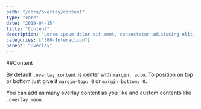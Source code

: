 ```yaml
---
path: "/core/overlay/content"
type: "core"
date: "2019-04-15"
title: "Content"
description: "Lorem ipsum dolor sit amet, consectetur adipiscing elit. Nunc tempus laoreet leo sit amet iaculis."
categories: ["300-Interaction"]
parent: "Overlay"
---
```


##Content

By default `.overlay_content` is center with `margin: auto`. To position on top or bottom just give it `margin-top: 0` or `margin-bottom: 0`.

<demo>
  <demovanilla src="demos/inline/demos/overlay/content">
  </demovanilla>
</demo>

You can add as many overlay content as you like and custom contents like `.overlay_menu`.

<demo>
  <demovanilla src="demos/inline/demos/overlay/content-multiple">
  </demovanilla>
</demo>

